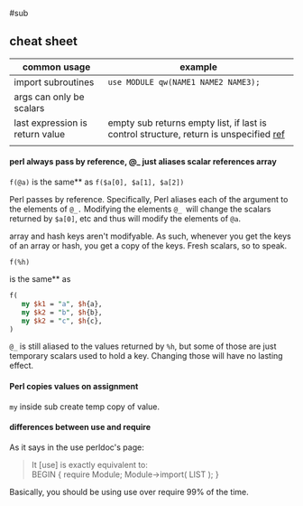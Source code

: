 #sub 

## cheat sheet
| common usage  | example|
| ------------- | ------------- |
|import subroutines | `use MODULE qw(NAME1 NAME2 NAME3);`|
|args can only be scalars| |
|last expression is return value| empty sub returns empty list, if last is control structure, return is unspecified [ref](http://perldoc.perl.org/perlsub.html)|
| | | 

#### perl always pass by reference, @_ just aliases scalar references array

`f(@a)`
is the same** as `f($a[0], $a[1], $a[2])`

Perl passes by reference. Specifically, Perl aliases each of the argument to the elements of `@_.` Modifying the elements `@_ `will change the scalars returned by `$a[0]`, etc and thus will modify the elements of `@a`.

array and hash keys aren't modifyable. 
As such, whenever you get the keys of an array or hash, you get a copy of the keys. Fresh scalars, so to speak.

`f(%h)`

is the same** as

```perl
f(
   my $k1 = "a", $h{a},
   my $k2 = "b", $h{b}, 
   my $k2 = "c", $h{c}, 
)
```

`@_` is still aliased to the values returned by `%h`, but some of those are just temporary scalars used to hold a key. Changing those will have no lasting effect.

#### Perl copies values on assignment
`my` inside sub create temp copy of value.


#### differences between use and require

As it says in the use perldoc's page:

>   It [use] is exactly equivalent to: <br>
    BEGIN { require Module; Module->import( LIST ); }

Basically, you should be using use over require 99% of the time.